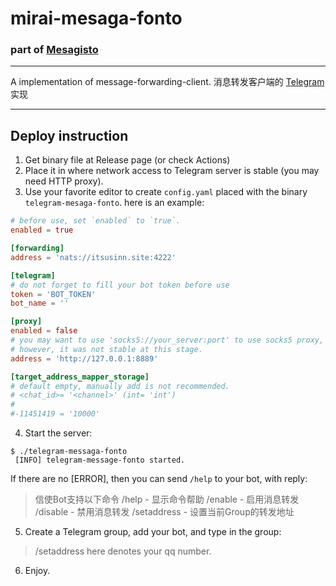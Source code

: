 # mirai-mesaga-fonto 
### part of [Mesagisto](https://github.com/MeowCat-Studio/mesagisto)

---


A implementation of message-forwarding-client.
消息转发客户端的 [Telegram](https://core.telegram.org) 实现

___

## Deploy instruction

 1. Get binary file at Release page (or check Actions)
 2. Place it in where network access to Telegram server is stable (you may need HTTP proxy).
 3. Use your favorite editor to create `config.yaml` placed with the binary `telegram-mesaga-fonto`.
 here is an example:
 ```toml
# before use, set `enabled` to `true`.
enabled = true

[forwarding]
address = 'nats://itsusinn.site:4222'

[telegram]
# do not forget to fill your bot token before use
token = 'BOT_TOKEN'
bot_name = ''

[proxy]
enabled = false
# you may want to use 'socks5://your_server:port' to use socks5 proxy,
# however, it was not stable at this stage.
address = 'http://127.0.0.1:8889'

[target_address_mapper_storage]
# default empty, manually add is not recommended.
# <chat_id>= '<channel>' (int= 'int')
#
#-11451419 = '10000'
 ```
 4. Start the server:
 ```shell
 $ ./telegram-messaga-fonto
  [INFO] telegram-message-fonto started.	
 ```
 If there are no [ERROR], then you can send `/help` to your bot, with reply:
> 信使Bot支持以下命令
> /help - 显示命令帮助
> /enable - 启用消息转发
> /disable - 禁用消息转发
> /setaddress - 设置当前Group的转发地址
 
 5. Create a Telegram group, add your bot, and type in the group:
> /setaddress <channel>
 here <channel> denotes your qq number.
 
 6. Enjoy.
